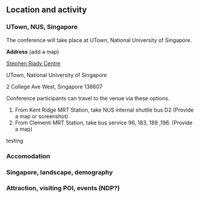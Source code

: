  

## Location and activity

### UTown, NUS, Singapore

The conference will take place at UTown, National University of Singapore.

**Address** (add a map)

<u>Stephen Riady Centre</u>

UTown, National University of Singapore

2 College Ave West, Singapore 138607

Conference participants can travel to the venue via these options.

1. From Kent Ridge MRT Station, take NUS internal shuttle bus D2 (Provide a map or screenshot)
2. From Clementi MRT Station, take bus service 96, 183, 189 ,196. (Provide a map)



testing



### Accomodation




### Singapore, landscape, demography

### Attraction, visiting POI, events (NDP?)

